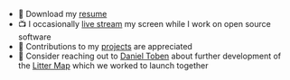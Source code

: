 - 📄 Download my [resume](https://raw.githubusercontent.com/specious/specious/main/Ildar%20Sagdejev%20(resume).pdf)
- 📺 I occasionally [live stream](https://twitch.tv/codemutation) my screen while I work on open source software
- 🤝 Contributions to my [projects](https://github.com/specious?tab=repositories&q=&type=source) are appreciated
- 🤔 Consider reaching out to [Daniel Toben](https://github.com/danieltoben) about further development of the [Litter Map](https://littermap.com) which we worked to launch together

